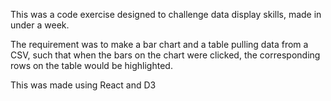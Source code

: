 This was a code exercise designed to challenge data display skills, made in under a week. 

The requirement was to make a bar chart and a table pulling data from a CSV, such that when the bars on the chart were clicked, the corresponding rows on the table would be highlighted.

This was made using React and D3
